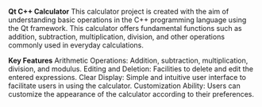 **Qt C++ Calculator**
This calculator project is created with the aim of understanding basic operations in the C++ programming language using the Qt framework. This calculator offers fundamental functions such as addition, subtraction, multiplication, division, and other operations commonly used in everyday calculations.

**Key Features**
Arithmetic Operations: Addition, subtraction, multiplication, division, and modulus.
Editing and Deletion: Facilities to delete and edit the entered expressions.
Clear Display: Simple and intuitive user interface to facilitate users in using the calculator.
Customization Ability: Users can customize the appearance of the calculator according to their preferences.
